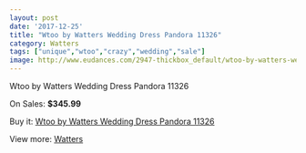 ```yaml
---
layout: post
date: '2017-12-25'
title: "Wtoo by Watters Wedding Dress Pandora 11326"
category: Watters
tags: ["unique","wtoo","crazy","wedding","sale"]
image: http://www.eudances.com/2947-thickbox_default/wtoo-by-watters-wedding-dress-pandora-11326.jpg
---
```

Wtoo by Watters Wedding Dress Pandora 11326

On Sales: **$345.99**
<a href="https://www.eudances.com/en/watters/1025-wtoo-by-watters-wedding-dress-pandora-11326.html"><amp-img layout="responsive" width="600" height="600" src="//www.eudances.com/2947-thickbox_default/wtoo-by-watters-wedding-dress-pandora-11326.jpg" alt="Wtoo by Watters Wedding Dress Pandora 11326 0" /></a>
<a href="https://www.eudances.com/en/watters/1025-wtoo-by-watters-wedding-dress-pandora-11326.html"><amp-img layout="responsive" width="600" height="600" src="//www.eudances.com/2949-thickbox_default/wtoo-by-watters-wedding-dress-pandora-11326.jpg" alt="Wtoo by Watters Wedding Dress Pandora 11326 1" /></a>
<a href="https://www.eudances.com/en/watters/1025-wtoo-by-watters-wedding-dress-pandora-11326.html"><amp-img layout="responsive" width="600" height="600" src="//www.eudances.com/2948-thickbox_default/wtoo-by-watters-wedding-dress-pandora-11326.jpg" alt="Wtoo by Watters Wedding Dress Pandora 11326 2" /></a>

Buy it: [Wtoo by Watters Wedding Dress Pandora 11326](https://www.eudances.com/en/watters/1025-wtoo-by-watters-wedding-dress-pandora-11326.html "Wtoo by Watters Wedding Dress Pandora 11326")

View more: [Watters](https://www.eudances.com/en/12-watters "Watters")